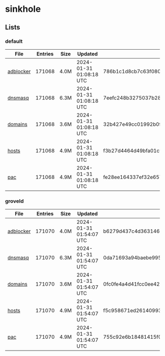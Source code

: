 # sinkhole

## Lists

### default

|File|Entries|Size|Updated|Hash|
|-|-|-|-|-|
|[adblocker](https://raw.githubusercontent.com/groveld/sinkhole/lists/default/adblocker.txt)|171068|4.0M|2024-01-31 01:08:18 UTC|786b1c1d8cb7c63f080b6f306913178d489a7d7a9778b34139f4d12c3dfde3bd|
|[dnsmasq](https://raw.githubusercontent.com/groveld/sinkhole/lists/default/dnsmasq.txt)|171068|6.3M|2024-01-31 01:08:18 UTC|7eefc248b3275037b28f7e262e2cb4ad047be0815e3da7c5cd478398a3ceaef5|
|[domains](https://raw.githubusercontent.com/groveld/sinkhole/lists/default/domains.txt)|171068|3.6M|2024-01-31 01:08:18 UTC|32b427e49cc01992b0fac1bcfe9e4964890aa139dd2f68b1ba1f8f304c2732b6|
|[hosts](https://raw.githubusercontent.com/groveld/sinkhole/lists/default/hosts.txt)|171068|4.9M|2024-01-31 01:08:18 UTC|f3b27d4464d49bfa01c9516173b50d21565d52088ead158c05114a989b65f072|
|[pac](https://raw.githubusercontent.com/groveld/sinkhole/lists/default/pac.txt)|171068|4.9M|2024-01-31 01:08:18 UTC|fe28ee164337ef32e657e82a6718d53825fd47ddbc9095be2366b44cc9a30b2e|

### groveld

|File|Entries|Size|Updated|Hash|
|-|-|-|-|-|
|[adblocker](https://raw.githubusercontent.com/groveld/sinkhole/lists/groveld/adblocker.txt)|171070|4.0M|2024-01-31 01:54:07 UTC|b6279d437c4d36314679759f259393492706a9a09a68a065462a1e15fd38d3ff|
|[dnsmasq](https://raw.githubusercontent.com/groveld/sinkhole/lists/groveld/dnsmasq.txt)|171070|6.3M|2024-01-31 01:54:07 UTC|0da71693a94baebe995c0042e74b5b25897e68863a020f9ee4011bdd24762676|
|[domains](https://raw.githubusercontent.com/groveld/sinkhole/lists/groveld/domains.txt)|171070|3.6M|2024-01-31 01:54:07 UTC|0fc0fe4a4d41fcc0ee428b6d3a4733a3168883029b67ad3c5118474b5c26fa0f|
|[hosts](https://raw.githubusercontent.com/groveld/sinkhole/lists/groveld/hosts.txt)|171070|4.9M|2024-01-31 01:54:07 UTC|f5c958671ed261409934ac233c5ca429a34bb55c65b97632bdfc4fc28ddaa07a|
|[pac](https://raw.githubusercontent.com/groveld/sinkhole/lists/groveld/pac.txt)|171070|4.9M|2024-01-31 01:54:07 UTC|755c92e6b18481415f0c6046d5c6121dc6dd2c64d7f642c0231201ea4badb632|
